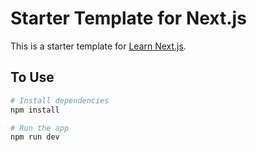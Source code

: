 

# Starter Template for Next.js

This is a starter template for [Learn Next.js](https://nextjs.org/learn).

## To Use

```bash
# Install dependencies
npm install

# Run the app
npm run dev
```
